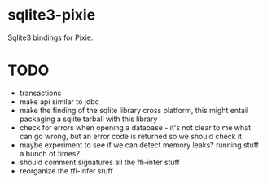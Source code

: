 sqlite3-pixie
=============

Sqlite3 bindings for Pixie.

TODO
====

* transactions
* make api similar to jdbc
* make the finding of the sqlite library cross platform, this might entail packaging a sqlite tarball with this library
* check for errors when opening a database - it's not clear to me what can go wrong, but an error code is returned so we should check it
* maybe experiment to see if we can detect memory leaks? running stuff a bunch of times?
* should comment signatures all the ffi-infer stuff
* reorganize the ffi-infer stuff
